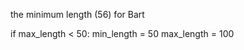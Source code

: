 the minimum length (56) for Bart

if max_length < 50:
        min_length = 50
        max_length = 100
